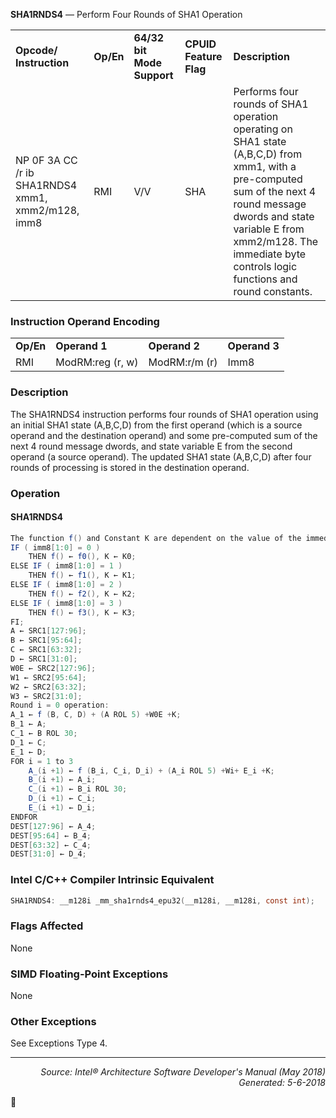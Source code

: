 <b>SHA1RNDS4</b> — Perform Four Rounds of SHA1 Operation
<table>
	<tr>
		<td><b>Opcode/ Instruction</b></td>
		<td><b>Op/En</b></td>
		<td><b>64/32 bit Mode Support</b></td>
		<td><b>CPUID Feature Flag</b></td>
		<td><b>Description</b></td>
	</tr>
	<tr>
		<td>NP 0F 3A CC /r ib SHA1RNDS4 xmm1, xmm2/m128, imm8</td>
		<td>RMI</td>
		<td>V/V</td>
		<td>SHA</td>
		<td>Performs four rounds of SHA1 operation operating on SHA1 state (A,B,C,D) from xmm1, with a pre-computed sum of the next 4 round message dwords and state variable E from xmm2/m128. The immediate byte controls logic functions and round constants.</td>
	</tr>
</table>


### Instruction Operand Encoding
<table>
	<tr>
		<td><b>Op/En</b></td>
		<td><b>Operand 1</b></td>
		<td><b>Operand 2</b></td>
		<td><b>Operand 3</b></td>
	</tr>
	<tr>
		<td>RMI</td>
		<td>ModRM:reg (r, w)</td>
		<td>ModRM:r/m (r)</td>
		<td>Imm8</td>
	</tr>
</table>


### Description
The SHA1RNDS4 instruction performs four rounds of SHA1 operation using an initial SHA1 state (A,B,C,D) from the
first operand (which is a source operand and the destination operand) and some pre-computed sum of the next 4
round message dwords, and state variable E from the second operand (a source operand). The updated SHA1 state
(A,B,C,D) after four rounds of processing is stored in the destination operand.

### Operation


#### SHA1RNDS4
```java
The function f() and Constant K are dependent on the value of the immediate.
IF ( imm8[1:0] = 0 )
    THEN f() ← f0(), K ← K0; 
ELSE IF ( imm8[1:0] = 1 ) 
    THEN f() ← f1(), K ← K1; 
ELSE IF ( imm8[1:0] = 2 ) 
    THEN f() ← f2(), K ← K2; 
ELSE IF ( imm8[1:0] = 3 ) 
    THEN f() ← f3(), K ← K3; 
FI;
A ← SRC1[127:96]; 
B ← SRC1[95:64]; 
C ← SRC1[63:32]; 
D ← SRC1[31:0]; 
W0E ← SRC2[127:96]; 
W1 ← SRC2[95:64]; 
W2 ← SRC2[63:32]; 
W3 ← SRC2[31:0]; 
Round i = 0 operation:
A_1 ← f (B, C, D) + (A ROL 5) +W0E +K; 
B_1 ← A; 
C_1 ← B ROL 30; 
D_1 ← C; 
E_1 ← D; 
FOR i = 1 to 3
    A_(i +1) ← f (B_i, C_i, D_i) + (A_i ROL 5) +Wi+ E_i +K; 
    B_(i +1) ← A_i; 
    C_(i +1) ← B_i ROL 30; 
    D_(i +1) ← C_i; 
    E_(i +1) ← D_i; 
ENDFOR
DEST[127:96] ← A_4; 
DEST[95:64] ← B_4; 
DEST[63:32] ← C_4; 
DEST[31:0] ← D_4; 
```
### Intel C/C++ Compiler Intrinsic Equivalent
```c
SHA1RNDS4: __m128i _mm_sha1rnds4_epu32(__m128i, __m128i, const int);
```
### Flags Affected
None

### SIMD Floating-Point Exceptions

None

### Other Exceptions

See Exceptions Type 4.

 --- 
<p align="right"><i>Source: Intel® Architecture Software Developer's Manual (May 2018)<br>Generated: 5-6-2018</i></p>
